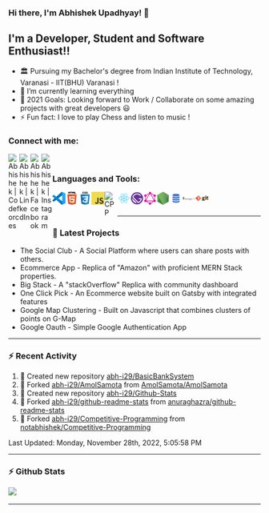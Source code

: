 ﻿### Hi there, I'm Abhishek Upadhyay! 👋

## I'm a Developer, Student and Software Enthusiast!!

- 🏛️ Pursuing my Bachelor's degree from Indian Institute of Technology, Varanasi - IIT(BHU) Varanasi !
- 🌱 I’m currently learning everything 
- 🥅 2021 Goals: Looking forward to Work / Collaborate on some amazing projects with great developers 😃
- ⚡ Fun fact: I love to play Chess and listen to music !


<!-- ### Spotify Playing 🎧

[<img src="https://now-playing-codestackr.vercel.app/api/spotify-playing" alt="codeSTACKr Spotify Playing" width="350" />](https://open.spotify.com/user/swyqyimdc12jajde4vpwd2x1b) -->

### Connect with me:


[<img align="left" alt="Abhishek | Codeforces" width="22px" src="https://lh3.googleusercontent.com/evT0PYVOtM884y9n-UL4OW-Lp8L8FJcgdXM1GWAX0lLEaETdOX-g_S9aEI_WF4Mvcvw=s300" />][codeforces]
[<img align="left" alt="Abhishek | LinkedIn" width="22px" src="https://image.flaticon.com/icons/png/512/174/174857.png" />][linkedin]
[<img align="left" alt="Abhishek | Facebook" width="22px" src="https://image.flaticon.com/icons/png/512/124/124010.png" />][facebook]
[<img align="left" alt="Abhishek | Instagram" width="22px" src="https://image.flaticon.com/icons/png/512/2111/2111463.png" />][instagram]

<br />

### Languages and Tools:

[<img align="left" alt="Visual Studio Code" width="26px" src="https://raw.githubusercontent.com/github/explore/80688e429a7d4ef2fca1e82350fe8e3517d3494d/topics/visual-studio-code/visual-studio-code.png" />][vsc]
<img align="left" alt="HTML5" width="26px" src="https://raw.githubusercontent.com/github/explore/80688e429a7d4ef2fca1e82350fe8e3517d3494d/topics/html/html.png" />
<img align="left" alt="CSS3" width="26px" src="https://raw.githubusercontent.com/github/explore/80688e429a7d4ef2fca1e82350fe8e3517d3494d/topics/css/css.png" />
[<img align="left" alt="JavaScript" width="26px" src="https://raw.githubusercontent.com/github/explore/80688e429a7d4ef2fca1e82350fe8e3517d3494d/topics/javascript/javascript.png" />][js]
<img align="left" alt="CPP" width="26px" src="https://user-images.githubusercontent.com/42747200/46140125-da084900-c26d-11e8-8ea7-c45ae6306309.png" />
[<img align="left" alt="React" width="26px" src="https://raw.githubusercontent.com/github/explore/80688e429a7d4ef2fca1e82350fe8e3517d3494d/topics/react/react.png" />][react]
[<img align="left" alt="Gatsby" width="26px" src="https://raw.githubusercontent.com/github/explore/e94815998e4e0713912fed477a1f346ec04c3da2/topics/gatsby/gatsby.png" />][gatsby]
[<img align="left" alt="GraphQL" width="26px" src="https://raw.githubusercontent.com/github/explore/80688e429a7d4ef2fca1e82350fe8e3517d3494d/topics/graphql/graphql.png" />][graphql]
[<img align="left" alt="Node.js" width="26px" src="https://raw.githubusercontent.com/github/explore/80688e429a7d4ef2fca1e82350fe8e3517d3494d/topics/nodejs/nodejs.png" />][node]
[<img align="left" alt="SQL" width="26px" src="https://raw.githubusercontent.com/github/explore/80688e429a7d4ef2fca1e82350fe8e3517d3494d/topics/sql/sql.png" />][sql]
[<img align="left" alt="MongoDB" width="26px" src="https://raw.githubusercontent.com/github/explore/80688e429a7d4ef2fca1e82350fe8e3517d3494d/topics/mongodb/mongodb.png" />][mongo]
[<img align="left" alt="Git" width="26px" src="https://raw.githubusercontent.com/github/explore/80688e429a7d4ef2fca1e82350fe8e3517d3494d/topics/git/git.png" />][git]

<br />
<br />

---

### 📕 Latest Projects

<!-- BLOG-POST-LIST:START -->
-  The Social Club - A Social Platform where users can share posts with others.
-  Ecommerce App - Replica of "Amazon" with proficient MERN Stack properties.
-  Big Stack - A "stackOverflow" Replica with community dashboard
-  One Click Pick - An Ecommerce website built on Gatsby with integrated features
-  Google Map Clustering - Built on Javascript that combines clusters of points on G-Map 
-  Google Oauth - Simple Google Authentication App 
<!-- BLOG-POST-LIST:END -->

---
### :zap: Recent Activity
  
<!--RECENT_ACTIVITY:start-->
1. 📔 Created new repository [abh-i29/BasicBankSystem](https://github.com/abh-i29/BasicBankSystem)
2. 🔱 Forked [abh-i29/AmolSamota](https://github.com/abh-i29/AmolSamota) from [AmolSamota/AmolSamota](https://github.com/AmolSamota/AmolSamota)
3. 📔 Created new repository [abh-i29/Github-Stats](https://github.com/abh-i29/Github-Stats)
4. 🔱 Forked [abh-i29/github-readme-stats](https://github.com/abh-i29/github-readme-stats) from [anuraghazra/github-readme-stats](https://github.com/anuraghazra/github-readme-stats)
5. 🔱 Forked [abh-i29/Competitive-Programming](https://github.com/abh-i29/Competitive-Programming) from [notabhishek/Competitive-Programming](https://github.com/notabhishek/Competitive-Programming)
<!--RECENT_ACTIVITY:end-->

<!--RECENT_ACTIVITY:last_update-->
Last Updated: Monday, November 28th, 2022, 5:05:58 PM
<!--RECENT_ACTIVITY:last_update_end-->

---
### :zap: Github Stats

<p align="left">
 
 <div align = "left">
  
  <a href="https://github.com/abh-i29" title="Redirect's to Abhishek's Github">
  <img width="49%" src="https://github-readme-stats.vercel.app/api?username=abh-i29&show_icons=true&theme=radical&count_private=true" /></a>

<!--   <a href="https://github.com/abh-i29">
  <img width="49%" title="Redirect's to Abhishek's Github" src="https://github-readme-streak-stats.herokuapp.com/?user=abh-i29&theme=radical" /></a>
  <a href ="https://github.com/abh-i29" title="Redirect's to abh-i29's Github"> -->
  
  </div>
 <div align = "left">
  
  </div>

</p>

---

[codeforces]: https://codeforces.com/profile/FujunK
[instagram]: https://www.instagram.com/a_b_h_i_29/
[facebook]: https://www.facebook.com/au.rules.here
[linkedin]: https://www.linkedin.com/in/akrupadhyay/
[js]:  https://www.javascript.com/
[cpp]: https://user-images.githubusercontent.com/42747200/46140125-da084900-c26d-11e8-8ea7-c45ae6306309.png
[node]: https://nodejs.org/en/
[react]: https://reactjs.org/
[gatsby]: https://www.gatsbyjs.com/
[sql]: https://www.mysql.com/
[mongo]: https://www.mongodb.com/
[vsc]: https://code.visualstudio.com/
[graphql]: https://graphql.org/ 
[git]: https://git-scm.com/ 
